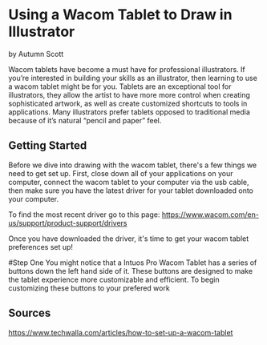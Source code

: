 # Using a Wacom Tablet to Draw in Illustrator
by Autumn Scott

Wacom tablets have become a must have for professional illustrators. If you’re interested in building your skills as an illustrator, then learning to use a wacom tablet might be for you. Tablets are an exceptional tool for illustrators, they allow the artist to have more more control when creating sophisticated artwork, as well as create customized shortcuts to tools in applications. Many illustrators prefer tablets opposed to traditional media because of it’s natural “pencil and paper” feel. 

## Getting Started
Before we dive into drawing with the wacom tablet, there's a few things we need to get set up. First, close down all of your applications on your computer, connect the wacom tablet to your computer via the usb cable, then make sure you have the latest driver for your tablet downloaded onto your computer. 

To find the most recent driver go to this page: https://www.wacom.com/en-us/support/product-support/drivers

Once you have downloaded the driver, it's time to get your wacom tablet preferences set up!

#Step One
You might notice that a Intuos Pro Wacom Tablet has a series of buttons down the left hand side of it. These buttons are designed to make the tablet experience more customizable and efficient. To begin customizing these buttons to your prefered work 

## Sources
https://www.techwalla.com/articles/how-to-set-up-a-wacom-tablet
